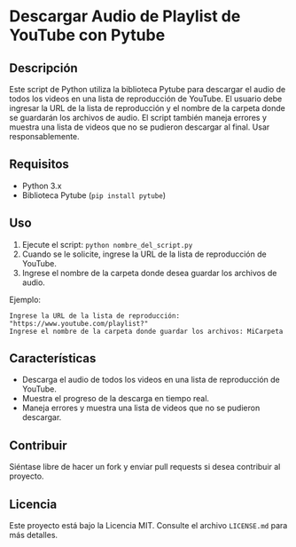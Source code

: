 # Descargar Audio de Playlist de YouTube con Pytube

## Descripción

Este script de Python utiliza la biblioteca Pytube para descargar el audio de todos los videos en una lista de reproducción de YouTube. El usuario debe ingresar la URL de la lista de reproducción y el nombre de la carpeta donde se guardarán los archivos de audio. El script también maneja errores y muestra una lista de videos que no se pudieron descargar al final.
Usar responsablemente.

## Requisitos

- Python 3.x
- Biblioteca Pytube (`pip install pytube`)

## Uso

1. Ejecute el script: `python nombre_del_script.py`
2. Cuando se le solicite, ingrese la URL de la lista de reproducción de YouTube.
3. Ingrese el nombre de la carpeta donde desea guardar los archivos de audio.

Ejemplo:

```
Ingrese la URL de la lista de reproducción: "https://www.youtube.com/playlist?"
Ingrese el nombre de la carpeta donde guardar los archivos: MiCarpeta
```

## Características

- Descarga el audio de todos los videos en una lista de reproducción de YouTube.
- Muestra el progreso de la descarga en tiempo real.
- Maneja errores y muestra una lista de videos que no se pudieron descargar.

## Contribuir

Siéntase libre de hacer un fork y enviar pull requests si desea contribuir al proyecto.

## Licencia

Este proyecto está bajo la Licencia MIT. Consulte el archivo `LICENSE.md` para más detalles.